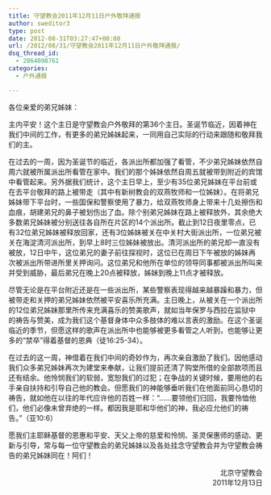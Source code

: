 ```yaml
---
title: 守望教会2011年12月11日户外敬拜通报
author: sweditor3
type: post
date: 2012-08-31T03:27:47+00:00
url: /2012/08/31/守望教会2011年12月11日户外敬拜通报/
dsq_thread_id:
  - 2864098761
categories:
  - 户外通报

---
```

各位亲爱的弟兄姊妹：

主内平安！这个主日是守望教会户外敬拜的第36个主日。圣诞节临近，因着神在我们中间的工作，有更多的弟兄姊妹起来，一同用自己实际的行动来跟随和敬拜我们的主。

在过去的一周，因为圣诞节的临近，各派出所都加强了看管，不少弟兄姊妹依然自周六就被所属派出所看管在家中。我们的那个姊妹依然自周五就被带到附近的宾馆中看管起来。另外据我们统计，这个主日早上，至少有35位弟兄姊妹在平台前或在去平台敬拜的路上被带走（其中有新树教会的双燕牧师和一位姊妹）。在将弟兄姊妹带下平台时，一些国保和警察使用了暴力，给双燕牧师身上带来十几处擦伤和血痕，胡建弟兄的鼻子被划伤出了血。除个别弟兄姊妹在路上被释放外，其余绝大多数弟兄姊妹被分别送往各自所在片区的14个派出所。截止到12日夜里零点，已有32位弟兄姊妹被释放回家，还有3位姊妹被关在中关村大街派出所，一位弟兄被关在海淀清河派出所，到早上8时三位姊妹被放出。清河派出所的弟兄却一直没有被放，12日中午，这位弟兄的妻子前往探视时，这位已在周日下午被放的姊妹再次被派出所带进所里关押询问。这位弟兄和他所在单位的领导同事都被派出所叫来并受到威胁，最后弟兄在晚上20点被释放，姊妹到晚上11点才被释放。

尽管无论是在平台附近还是在一些派出所，某些警察表现得越来越暴躁和暴力，但被带走和关押的弟兄姊妹依然被平安喜乐所充满。主日晚上，从被关在一个派出所的12位弟兄姊妹那里所传来充满喜乐的赞美歌声，就如当年保罗与西拉在监狱中的祷告与赞美，成为我们这个基督身体中众多肢体的难以言表的激励。在这个圣诞临近的季节，但愿这样的歌声在派出所中也能够被更多看管之人听到，也能够让更多的“禁卒”得着基督的恩典（徒16:25-34）。

在过去的这一周，神借着在我们中间的奇妙作为，再次亲自激励了我们。因他感动我们众多弟兄姊妹再次为建堂来奉献，让我们提前还清了购堂所借的全部款项而且还有结余。他怜悯我们的软弱，宽恕我们的过犯；在争战的关键时候，要用他的右手亲自扶持和引导自己他的教会。但愿我们的神能够垂听我们在他面前同心恳切的祷告，就如他在以往的年代应许他的百姓一样：“……要领他们归回，我要怜恤他们，他们必像未曾弃绝的一样。都因我是耶和华他们的神，我必应允他们的祷告。”（亚10:6）

愿我们主耶稣基督的恩惠和平安、天父上帝的慈爱和怜悯、圣灵保惠师的感动、更新与引导，常与每一位守望教会的弟兄姊妹以及各处挂念守望教会并为守望教会祷告的弟兄姊妹同在！阿们！

<p style="text-align: right;">
  北京守望教会<br /> 2011年12月13日
</p>